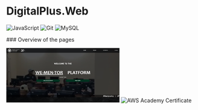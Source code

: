 # DigitalPlus.Web

<p align="left">
 <img alt="JavaScript" width="50px" src="https://cdn.jsdelivr.net/gh/devicons/devicon/icons/javascript/javascript-original.svg" />
  <img alt="Git" width="50px" src="https://cdn.jsdelivr.net/gh/devicons/devicon/icons/git/git-original.svg" />
 <img alt="MySQL" width="50px" src="https://cdn.jsdelivr.net/gh/devicons/devicon/icons/mysql/mysql-original-wordmark.svg" />
</p>
### Overview of the pages
<p align="left">
  <img src="Digital Plus Images/Landing Page/Landing.png" alt="Landing Page" width="300px"/>
  <img src="AWScertificate.PNG" alt="AWS Academy Certificate" width="300px"/>
</p>
